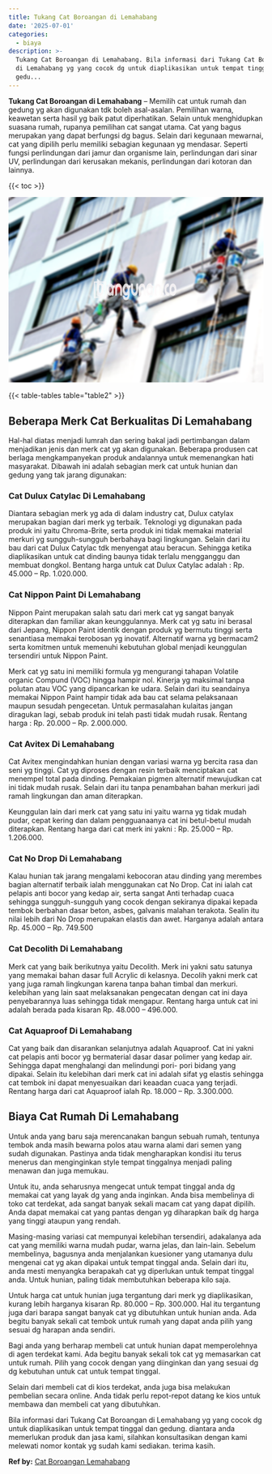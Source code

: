 ```yaml
---
title: Tukang Cat Boroangan di Lemahabang
date: '2025-07-01'
categories:
  - biaya
description: >-
  Tukang Cat Boroangan di Lemahabang. Bila informasi dari Tukang Cat Boroangan
  di Lemahabang yg yang cocok dg untuk diaplikasikan untuk tempat tinggal dan
  gedu...
---
```


**Tukang Cat Boroangan di Lemahabang** – Memilih cat untuk rumah dan gedung yg akan digunakan tdk boleh asal-asalan. Pemilihan warna, keawetan serta hasil yg baik patut diperhatikan. Selain untuk menghidupkan suasana rumah, rupanya pemilihan cat sangat utama. Cat yang bagus merupakan yang dapat berfungsi dg bagus. Selain dari kegunaan mewarnai, cat yang dipilih perlu memiliki sebagian kegunaan yg mendasar. Seperti fungsi perlindungan dari jamur dan organisme lain, perlindungan dari sinar UV, perlindungan dari kerusakan mekanis, perlindungan dari kotoran dan lainnya.

{{< toc >}}

![Tukang Cat Boroangan di Lemahabang](/images/jasa-cat-murah07.png)

{{< table-tables table="table2" >}}

## Beberapa Merk Cat Berkualitas Di Lemahabang

Hal-hal diatas menjadi lumrah dan sering bakal jadi pertimbangan dalam menjadikan jenis dan merk cat yg akan digunakan. Beberapa produsen cat berlaga mengkampanyekan produk andalannya untuk memenangkan hati masyarakat. Dibawah ini adalah sebagian merk cat untuk hunian dan gedung yang tak jarang digunakan:

### Cat Dulux Catylac Di Lemahabang

Diantara sebagian merk yg ada di dalam industry cat, Dulux catylax merupakan bagian dari merk yg terbaik. Teknologi yg digunakan pada produk ini yaitu Chroma-Brite, serta produk ini tidak memakai material merkuri yg sungguh-sungguh berbahaya bagi lingkungan. Selain dari itu bau dari cat Dulux Catylac tdk menyengat atau beracun. Sehingga ketika diaplikasikan untuk cat dinding baunya tidak terlalu mengganggu dan membuat dongkol. Bentang harga untuk cat Dulux Catylac adalah : Rp. 45.000 – Rp. 1.020.000.

### Cat Nippon Paint Di Lemahabang

Nippon Paint merupakan salah satu dari merk cat yg sangat banyak diterapkan dan familiar akan keunggulannya. Merk cat yg satu ini berasal dari Jepang, Nippon Paint identik dengan produk yg bermutu tinggi serta senantiasa memakai terobosan yg inovatif. Alternatif warna yg bermacam2 serta komitmen untuk memenuhi kebutuhan global menjadi keunggulan tersendiri untuk Nippon Paint.

Merk cat yg satu ini memiliki formula yg mengurangi tahapan Volatile organic Compund (VOC) hingga hampir nol. Kinerja yg maksimal tanpa polutan atau VOC yang dipancarkan ke udara. Selain dari itu seandainya memakai Nippon Paint hampir tidak ada bau cat selama pelaksanaan maupun sesudah pengecetan. Untuk permasalahan kulaitas jangan diragukan lagi, sebab produk ini telah pasti tidak mudah rusak. Rentang harga : Rp. 20.000 – Rp. 2.000.000.

### Cat Avitex Di Lemahabang

Cat Avitex mengindahkan hunian dengan variasi warna yg bercita rasa dan seni yg tinggi. Cat yg diproses dengan resin terbaik menciptakan cat menempel total pada dinding. Pemakaian pigmen alternatif mewujudkan cat ini tidak mudah rusak. Selain dari itu tanpa penambahan bahan merkuri jadi ramah lingkungan dan aman diterapkan.

Keunggulan lain dari merk cat yang satu ini yaitu warna yg tidak mudah pudar, cepat kering dan dalam pengguanaanya cat ini betul-betul mudah diterapkan. Rentang harga dari cat merk ini yakni : Rp. 25.000 – Rp. 1.206.000.

### Cat No Drop Di Lemahabang

Kalau hunian tak jarang mengalami kebocoran atau dinding yang merembes bagian alternatif terbaik ialah menggunakan cat No Drop. Cat ini ialah cat pelapis anti bocor yang kedap air, serta sangat Anti terhadap cuaca sehingga sungguh-sungguh yang cocok dengan sekiranya dipakai kepada tembok berbahan dasar beton, asbes, galvanis malahan terakota. Sealin itu nilai lebih dari No Drop merupakan elastis dan awet. Harganya adalah antara Rp. 45.000 – Rp. 749.500

### Cat Decolith Di Lemahabang

Merk cat yang baik berikutnya yaitu Decolith. Merk ini yakni satu satunya yang memakai bahan dasar full Acrylic di kelasnya. Decolih yakni merk cat yang juga ramah lingkungan karena tanpa bahan timbal dan merkuri. kelebihan yang lain saat melaksanakan pengecatan dengan cat ini daya penyebarannya luas sehingga tidak mengapur. Rentang harga untuk cat ini adalah berada pada kisaran Rp. 48.000 – 496.000.

### Cat Aquaproof Di Lemahabang

Cat yang baik dan disarankan selanjutnya adalah Aquaproof. Cat ini yakni cat pelapis anti bocor yg bermaterial dasar dasar polimer yang kedap air. Sehingga dapat menghalangi dan melindungi pori- pori bidang yang dipakai. Selain itu kelebihan dari merk cat ini adalah sifat yg elastis sehingga cat tembok ini dapat menyesuaikan dari keaadan cuaca yang terjadi. Rentang harga dari cat Aquaproof ialah Rp. 18.000 – Rp. 3.300.000.

## Biaya Cat Rumah Di Lemahabang

Untuk anda yang baru saja merencanakan bangun sebuah rumah, tentunya tembok anda masih bewarna polos atau warna alami dari semen yang sudah digunakan. Pastinya anda tidak mengharapkan kondisi itu terus menerus dan menginginkan style tempat tinggalnya menjadi paling menawan dan juga memukau.

Untuk itu, anda seharusnya mengecat untuk tempat tinggal anda dg memakai cat yang layak dg yang anda inginkan. Anda bisa membelinya di toko cat terdekat, ada sangat banyak sekali macam cat yang dapat dipilih. Anda dapat memakai cat yang pantas dengan yg diharapkan baik dg harga yang tinggi ataupun yang rendah.

Masing-masing variasi cat mempunyai kelebihan tersendiri, adakalanya ada cat yang memiliki warna mudah pudar, warna jelas, dan lain-lain. Sebelum membelinya, bagusnya anda menjalankan kuesioner yang utamanya dulu mengenai cat yg akan dipakai untuk tempat tinggal anda. Selain dari itu, anda mesti menyangka berapakah cat yg diperlukan untuk tempat tinggal anda. Untuk hunian, paling tidak membutuhkan beberapa kilo saja.

Untuk harga cat untuk hunian juga tergantung dari merk yg diaplikasikan, kurang lebih harganya kisaran Rp. 80.000 – Rp. 300.000. Hal itu tergantung juga dari barapa sangat banyak cat yg dibutuhkan untuk hunian anda. Ada begitu banyak sekali cat tembok untuk rumah yang dapat anda pilih yang sesuai dg harapan anda sendiri.

Bagi anda yang berharap membeli cat untuk hunian dapat memperolehnya di agen terdekat kami. Ada begitu banyak sekali tok cat yg memasarkan cat untuk rumah. Pilih yang cocok dengan yang diinginkan dan yang sesuai dg dg kebutuhan untuk cat untuk tempat tinggal.

Selain dari membeli cat di kios terdekat, anda juga bisa melakukan pembelian secara online. Anda tidak perlu repot-repot datang ke kios untuk membawa dan membeli cat yang dibutuhkan.

Bila informasi dari Tukang Cat Boroangan di Lemahabang yg yang cocok dg untuk diaplikasikan untuk tempat tinggal dan gedung. diantara anda memerlukan produk dan jasa kami, silahkan konsultasikan dengan kami melewati nomor kontak yg sudah kami sediakan. terima kasih.

**Ref by:** [Cat Boroangan Lemahabang](https://id.wikipedia.org/wiki/Cat)
